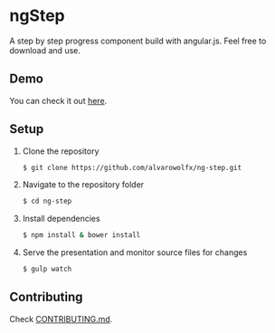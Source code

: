 # ngStep
A step by step progress component build with angular.js. Feel free to download and use.

## Demo
You can check it out [here](http://alvarowolfx.github.io/ng-step/).

## Setup
1. Clone the repository
   ```sh
   $ git clone https://github.com/alvarowolfx/ng-step.git
   ```

2. Navigate to the repository folder
   ```sh
   $ cd ng-step
   ```

3. Install dependencies
   ```sh
   $ npm install & bower install
   ```

4. Serve the presentation and monitor source files for changes
   ```sh
   $ gulp watch
   ```

## Contributing
Check [CONTRIBUTING.md](https://github.com/alvarowolfx/ng-step/blob/master/CONTRIBUTING.md).
